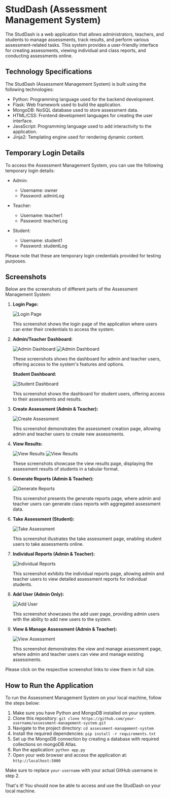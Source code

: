 # StudDash (Assessment Management System)

The StudDash is a web application that allows administrators, teachers, and students to manage assessments, track results, and perform various assessment-related tasks. This system provides a user-friendly interface for creating assessments, viewing individual and class reports, and conducting assessments online.

## Technology Specifications

The StudDash (Assessment Management System) is built using the following technologies:

- Python: Programming language used for the backend development.
- Flask: Web framework used to build the application.
- MongoDB: NoSQL database used to store assessment data.
- HTML/CSS: Frontend development languages for creating the user interface.
- JavaScript: Programming language used to add interactivity to the application.
- Jinja2: Templating engine used for rendering dynamic content.

## Temporary Login Details

To access the Assessment Management System, you can use the following temporary login details:

- Admin:
  - Username: owner
  - Password: adminLog

- Teacher:
  - Username: teacher1
  - Password: teacherLog

- Student:
  - Username: student1
  - Password: studentLog

Please note that these are temporary login credentials provided for testing purposes.

## Screenshots

Below are the screenshots of different parts of the Assessment Management System:

1. **Login Page:**

   ![Login Page](static/screenshots/home.png)
   
   This screenshot shows the login page of the application where users can enter their credentials to access the system.

2. **Admin/Teacher Dashboard:**

   ![Admin Dashboard](static/screenshots/od1.png)
   ![Admin Dashboard](static/screenshots/od2.png)
   
   These screenshots shows the dashboard for admin and teacher users, offering access to the system's features and options.
   
   **Student Dashboard:**
   
   ![Student Dashboard](static/screenshots/sd.png)
   
   This screenshot shows the dashboard for student users, offering access to their assessments and results.

3. **Create Assessment (Admin & Teacher):**

   ![Create Assessment](static/screenshots/ca.png)
   
   This screenshot demonstrates the assessment creation page, allowing admin and teacher users to create new assessments.

4. **View Results:**

   ![View Results](static/screenshots/vr.png)
   ![View Results](static/screenshots/vr2.png)
   
   These screenshots showcase the view results page, displaying the assessment results of students in a tabular format.

5. **Generate Reports (Admin & Teacher):**

   ![Generate Reports](static/screenshots/gr.png)
   
   This screenshot presents the generate reports page, where admin and teacher users can generate class reports with aggregated assessment data.

6. **Take Assessment (Student):**

   ![Take Assessment](static/screenshots/ta.png)
   
   This screenshot illustrates the take assessment page, enabling student users to take assessments online.

7. **Individual Reports (Admin & Teacher):**

   ![Individual Reports](static/screenshots/ir.png)
   
   This screenshot exhibits the individual reports page, allowing admin and teacher users to view detailed assessment reports for individual students.

8. **Add User (Admin Only):**

   ![Add User](static/screenshots/au.png)
   
   This screenshot showcases the add user page, providing admin users with the ability to add new users to the system.

9. **View & Manage Assessment (Admin & Teacher):**

   ![View Assessment](static/screenshots/va.png)
   
   This screenshot demonstrates the view and manage assessment page, where admin and teacher users can view and manage existing assessments.

Please click on the respective screenshot links to view them in full size.

## How to Run the Application

To run the Assessment Management System on your local machine, follow the steps below:

1. Make sure you have Python and MongoDB installed on your system.
2. Clone this repository: `git clone https://github.com/your-username/assessment-management-system.git`
3. Navigate to the project directory: `cd assessment-management-system`
4. Install the required dependencies: `pip install -r requirements.txt`
5. Set up the MongoDB connection by creating a database with required collections on mongoDB Atlas.
6. Run the application: `python app.py`
7. Open your web browser and access the application at: `http://localhost:5000`

Make sure to replace `your-username` with your actual GitHub username in step 2.

That's it! You should now be able to access and use the StudDash on your local machine.
